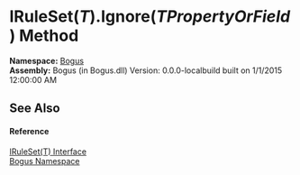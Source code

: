 # IRuleSet(*T*).Ignore(*TPropertyOrField*) Method 
 

**Namespace:**&nbsp;<a href="N_Bogus">Bogus</a><br />**Assembly:**&nbsp;Bogus (in Bogus.dll) Version: 0.0.0-localbuild built on 1/1/2015 12:00:00 AM

## See Also


#### Reference
<a href="T_Bogus_IRuleSet_1">IRuleSet(T) Interface</a><br /><a href="N_Bogus">Bogus Namespace</a><br />